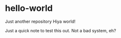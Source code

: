 # hello-world
Just another repository
Hiya world!

Just a quick note to test this out. 
Not a bad system, eh?
